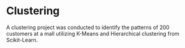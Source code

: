 # Clustering
A clustering project was conducted to identify the patterns of 200 customers at a mall utilizing K-Means and Hierarchical clustering from Scikit-Learn.
